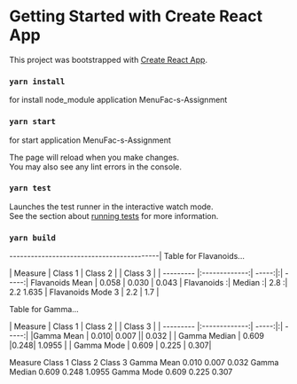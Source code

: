 # Getting Started with Create React App

This project was bootstrapped with [Create React App](https://github.com/facebook/create-react-app).

### `yarn install`

for install node_module application MenuFac-s-Assignment

### `yarn start`

for start application MenuFac-s-Assignment


The page will reload when you make changes.\
You may also see any lint errors in the console.

### `yarn test`

Launches the test runner in the interactive watch mode.\
See the section about [running tests](https://facebook.github.io/create-react-app/docs/running-tests) for more information.

### `yarn build`

------------------------------------------|
Table for Flavanoids...

| Measure  | Class 1  | Class 2  |  | Class 3  |
| --------- |:-------------:| -----:|:| -----:|
Flavanoids Mean |	0.058 |	0.030 |	0.043 |
Flavanoids :| Median :|	2.8 :|	2.2	1.635 |
Flavanoids Mode	3 |	2.2 |	1.7 |

Table for Gamma...


| Measure  | Class 1  | Class 2  |  | Class 3  |
| --------- |:-------------:| -----:|:| -----:|
|Gamma Mean  | 0.010| 0.007 || 0.032 |
| Gamma Median | 0.609 |0.248| 1.0955 |
| Gamma Mode | 0.609 |  0.225   | 0.307|


Measure	Class 1	Class 2	Class 3
Gamma Mean	0.010	0.007	0.032
Gamma Median	0.609	0.248	1.0955
Gamma Mode	0.609	0.225	0.307



